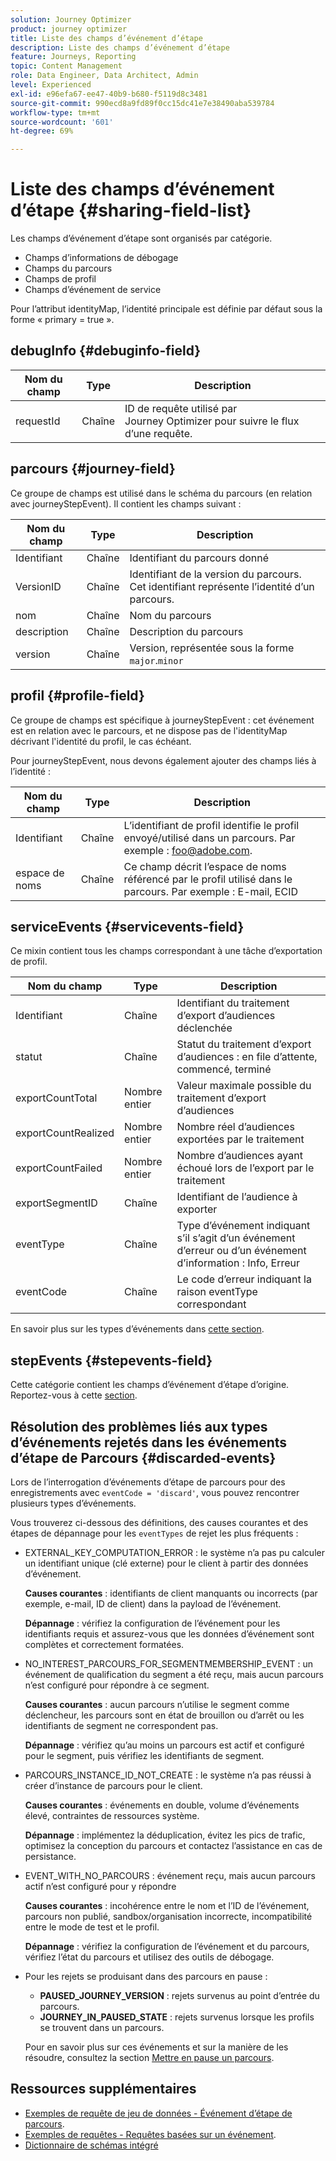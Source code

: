 ```yaml
---
solution: Journey Optimizer
product: journey optimizer
title: Liste des champs d’événement d’étape
description: Liste des champs d’événement d’étape
feature: Journeys, Reporting
topic: Content Management
role: Data Engineer, Data Architect, Admin
level: Experienced
exl-id: e96efa67-ee47-40b9-b680-f5119d8c3481
source-git-commit: 990ecd8a9fd89f0cc15dc41e7e38490aba539784
workflow-type: tm+mt
source-wordcount: '601'
ht-degree: 69%

---
```


# Liste des champs d’événement d’étape {#sharing-field-list}

Les champs d’événement d’étape sont organisés par catégorie.

* Champs d’informations de débogage
* Champs du parcours
* Champs de profil
* Champs d’événement de service

Pour l’attribut identityMap, l’identité principale est définie par défaut sous la forme « primary = true ».

## debugInfo {#debuginfo-field}

| Nom du champ | Type | Description |
|---|---|------------|
| requestId | Chaîne | ID de requête utilisé par Journey Optimizer pour suivre le flux d’une requête. |

## parcours {#journey-field}

Ce groupe de champs est utilisé dans le schéma du parcours (en relation avec journeyStepEvent). Il contient les champs suivant :

| Nom du champ | Type | Description |
|---|---|------------|
| Identifiant | Chaîne | Identifiant du parcours donné |
| VersionID | Chaîne | Identifiant de la version du parcours. Cet identifiant représente l’identité d’un parcours. |
| nom | Chaîne | Nom du parcours |
| description | Chaîne | Description du parcours |
| version | Chaîne | Version, représentée sous la forme `major`.`minor` |

## profil {#profile-field}

Ce groupe de champs est spécifique à journeyStepEvent : cet événement est en relation avec le parcours, et ne dispose pas de l&#39;identityMap décrivant l&#39;identité du profil, le cas échéant.

Pour journeyStepEvent, nous devons également ajouter des champs liés à l’identité :

| Nom du champ | Type | Description |
|---|---|------------|
| Identifiant | Chaîne | L’identifiant de profil identifie le profil envoyé/utilisé dans un parcours. Par exemple : foo@adobe.com. |
| espace de noms | Chaîne | Ce champ décrit l’espace de noms référencé par le profil utilisé dans le parcours. Par exemple : E-mail, ECID |

## serviceEvents {#servicevents-field}

Ce mixin contient tous les champs correspondant à une tâche d’exportation de profil.

| Nom du champ | Type | Description |
|---|---|------------|
| Identifiant | Chaîne | Identifiant du traitement d’export d’audiences déclenchée |
| statut | Chaîne | Statut du traitement d’export d’audiences : en file d’attente, commencé, terminé |
| exportCountTotal | Nombre entier | Valeur maximale possible du traitement d’export d’audiences |
| exportCountRealized | Nombre entier | Nombre réel d’audiences exportées par le traitement |
| exportCountFailed | Nombre entier | Nombre d’audiences ayant échoué lors de l’export par le traitement |
| exportSegmentID | Chaîne | Identifiant de l’audience à exporter |
| eventType | Chaîne | Type d’événement indiquant s’il s’agit d’un événement d’erreur ou d’un événement d’information : Info, Erreur |
| eventCode | Chaîne | Le code d’erreur indiquant la raison eventType correspondant |

En savoir plus sur les types d’événements dans [cette section](#discarded-events).

## stepEvents {#stepevents-field}

Cette catégorie contient les champs d’événement d’étape d’origine. Reportez-vous à cette [section](../reports/sharing-legacy-fields.md).


## Résolution des problèmes liés aux types d’événements rejetés dans les événements d’étape de Parcours  {#discarded-events}

Lors de l’interrogation d’événements d’étape de parcours pour des enregistrements avec `eventCode = 'discard'`, vous pouvez rencontrer plusieurs types d’événements.

Vous trouverez ci-dessous des définitions, des causes courantes et des étapes de dépannage pour les `eventTypes` de rejet les plus fréquents :

* EXTERNAL_KEY_COMPUTATION_ERROR : le système n’a pas pu calculer un identifiant unique (clé externe) pour le client à partir des données d’événement.

  **Causes courantes** : identifiants de client manquants ou incorrects (par exemple, e-mail, ID de client) dans la payload de l’événement.

  **Dépannage** : vérifiez la configuration de l’événement pour les identifiants requis et assurez-vous que les données d’événement sont complètes et correctement formatées.

* NO_INTEREST_PARCOURS_FOR_SEGMENTMEMBERSHIP_EVENT : un événement de qualification du segment a été reçu, mais aucun parcours n’est configuré pour répondre à ce segment.

  **Causes courantes** : aucun parcours n’utilise le segment comme déclencheur, les parcours sont en état de brouillon ou d’arrêt ou les identifiants de segment ne correspondent pas.

  **Dépannage** : vérifiez qu’au moins un parcours est actif et configuré pour le segment, puis vérifiez les identifiants de segment.

* PARCOURS_INSTANCE_ID_NOT_CREATE : le système n’a pas réussi à créer d’instance de parcours pour le client.

  **Causes courantes** : événements en double, volume d’événements élevé, contraintes de ressources système.

  **Dépannage** : implémentez la déduplication, évitez les pics de trafic, optimisez la conception du parcours et contactez l’assistance en cas de persistance.

* EVENT_WITH_NO_PARCOURS : événement reçu, mais aucun parcours actif n’est configuré pour y répondre

  **Causes courantes** : incohérence entre le nom et l’ID de l’événement, parcours non publié, sandbox/organisation incorrecte, incompatibilité entre le mode de test et le profil.

  **Dépannage** : vérifiez la configuration de l’événement et du parcours, vérifiez l’état du parcours et utilisez des outils de débogage.

* Pour les rejets se produisant dans des parcours en pause :

   * **PAUSED_JOURNEY_VERSION** : rejets survenus au point d’entrée du parcours.
   * **JOURNEY_IN_PAUSED_STATE** : rejets survenus lorsque les profils se trouvent dans un parcours.

  Pour en savoir plus sur ces événements et sur la manière de les résoudre, consultez la section [Mettre en pause un parcours](../building-journeys/journey-pause.md#troubleshoot-profile-discards-in-paused-journeys).

## Ressources supplémentaires

* [Exemples de requête de jeu de données - Événement d’étape de parcours](../data/datasets-query-examples.md#journey-step-event).
* [Exemples de requêtes - Requêtes basées sur un événement](query-examples.md#event-based-queries).
* [Dictionnaire de schémas intégré](https://experienceleague.adobe.com/tools/ajo-schemas/schema-dictionary.html?lang=fr)

